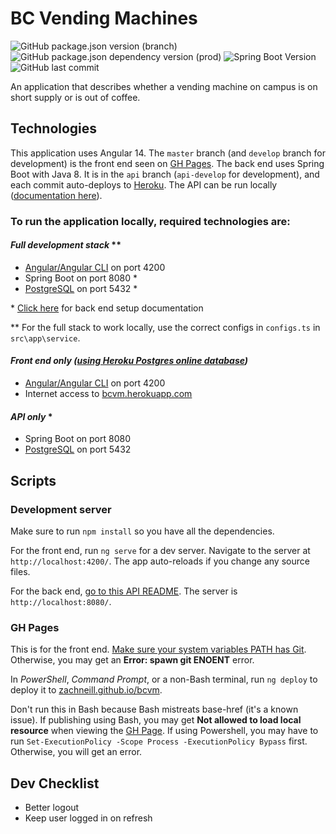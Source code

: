 # BC Vending Machines

![GitHub package.json version (branch)](https://img.shields.io/github/package-json/v/zachneill/bcvm/master?label=version&style=for-the-badge)
![GitHub package.json dependency version (prod)](https://img.shields.io/github/package-json/dependency-version/zachneill/bcvm/@angular/core?label=angular&style=for-the-badge)
![Spring Boot Version](https://img.shields.io/badge/spring%20boot-2.6.4-green?style=for-the-badge)
![GitHub last commit](https://img.shields.io/github/last-commit/zachneill/bcvm?color=purple&style=for-the-badge) 

An application that describes whether a vending machine on campus is on short supply or is out of coffee. 

## Technologies

This application uses Angular 14. The `master` branch (and `develop` branch for development) is the front end seen on [GH Pages](https://zachneill.github.io/bcvm). The back end uses Spring Boot with Java 8. It is in the `api` branch (`api-develop` for development), and each commit auto-deploys to [Heroku](https://bcvm.herokuapp.com). The API can be run locally ([documentation here](https://github.com/zachneill/bcvm/tree/api#bcvm-back-end-api)).

### To run the application locally, required technologies are:

#### _Full development stack_ **

- [Angular/Angular CLI](https://angular.io/guide/setup-local#install-the-angular-cli) on port 4200
- Spring Boot on port 8080 *
- [PostgreSQL](https://www.postgresql.org/download/) on port 5432 *

\* [Click here](https://github.com/zachneill/bcvm/tree/api#bcvm-back-end-api) for back end setup documentation

** For the full stack to work locally, use the correct configs in `configs.ts` in `src\app\service`.

#### _Front end only ([using Heroku Postgres online database](https://bcvm.herokuapp.com))_

- [Angular/Angular CLI](https://angular.io/guide/setup-local#install-the-angular-cli) on port 4200
- Internet access to [bcvm.herokuapp.com](https://bcvm.herokuapp.com/)

#### _API only_ *

- Spring Boot on port 8080
- [PostgreSQL](https://www.postgresql.org/download/) on port 5432

## Scripts

### Development server

Make sure to run `npm install` so you have all the dependencies. 

For the front end, run `ng serve` for a dev server. Navigate to the server at `http://localhost:4200/`. The app auto-reloads if you change any source files. 

For the back end, [go to this API README](https://github.com/zachneill/bcvm/tree/api#bcvm-back-end-api). The server is `http://localhost:8080/`.

### GH Pages

This is for the front end. [Make sure your system variables PATH has Git](https://stackoverflow.com/a/4493004/18721369). Otherwise, you may get an __Error: spawn git ENOENT__ error.

In _PowerShell_, _Command Prompt_, or a non-Bash terminal, run `ng deploy` to deploy it to [zachneill.github.io/bcvm](https://zachneill.github.io/bcvm). 

Don't run this in Bash because Bash mistreats base-href (it's a known issue). If publishing using Bash, you may get __Not allowed to load local resource__ when viewing the [GH Page](https://zachneill.github.io/bcvm). If using Powershell, you may have to run `Set-ExecutionPolicy -Scope Process -ExecutionPolicy Bypass` first. Otherwise, you will get an error. 

## Dev Checklist 

- Better logout
- Keep user logged in on refresh
